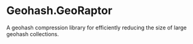 # Geohash.GeoRaptor
A geohash compression library for efficiently reducing the size of large geohash collections.
